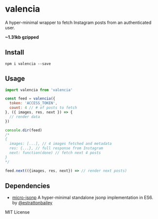 # valencia 
A hyper-minimal wrapper to fetch Instagram posts from an authenticated user.

**~1.31kb gzipped** 

## Install
```
npm i valencia --save
```

## Usage
```javascript
import valencia from 'valencia'

const feed = valencia({
  token: 'ACCESS_TOKEN',
  count: 4 // # of posts to fetch
}, ({ images, res, next }) => {
  // render data
})

console.dir(feed)
/*
{
  images: [...], // 4 images fetched and metadata
  res: {...}, // full response from Instagram
  next: function(done) // fetch next 4 posts
}
*/

feed.next(({images, res, next}) => // render next posts)
```

## Dependencies 
- [micro-jsonp](https://github.com/estrattonbailey/micro-jsonp/) A hyper-minimal standalone jsonp implementation in ES6. by [@estrattonbailey](https://github.com/estrattonbailey)

MIT License
